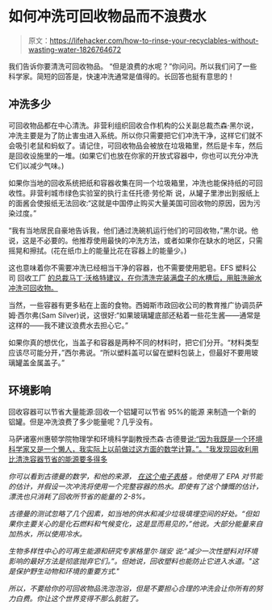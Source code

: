 # 如何冲洗可回收物品而不浪费水

> 原文：<https://lifehacker.com/how-to-rinse-your-recyclables-without-wasting-water-1826764672>

我们告诉你要清洗可回收物品。 “但是浪费的水呢？”你问问。所以我们问了一些科学家。简短的回答是，快速冲洗通常是值得的。长回答也挺有意思的！



## **冲洗多少**

可回收物品都在中心清洗。非营利组织回收合作机构的公关副总裁杰森·黑尔说，冲洗主要是为了防止害虫进入系统。所以你只需要把它们冲洗干净，这样它们就不会吸引老鼠和蚂蚁了。请记住，可回收物品会被放在垃圾箱里，然后是卡车，然后是回收设施里的一堆。(如果它们也放在你家的开放式容器中，你也可以充分冲洗它们以减少气味。)

如果你当地的回收系统把纸和容器收集在同一个垃圾箱里，冲洗也能保持纸的可回收性。非营利城市绿色实验室的执行主任托德·劳伦斯 说，从罐子里渗出到报纸上的面酱会使报纸无法回收:“这就是中国停止购买大量美国可回收物的原因，因为污染过度。”

“我有当地居民自豪地告诉我，他们通过洗碗机运行他们的可回收物，”黑尔说。他说，这是不必要的。他推荐使用最快的冲洗方法，或者如果你在缺水的地区，只需摇晃和擦拭。(花在纸巾上的能量比花在容器上的能量少。)

这也意味着你不需要冲洗已经相当干净的容器，也不需要使用肥皂。EFS 塑料公司 回收工厂 [的总裁马丁·沃格特建议，在你清洗完装满盘子的水槽后，用脏洗碗水冲洗可回收物。](https://www.efs-plastics.ca/about/)

当然，一些容器有更多粘在上面的食物。西姆斯市政回收公司的教育推广协调员萨姆·西尔弗(Sam Silver)说，这很好:“如果玻璃罐底部还粘着一些花生酱——通常是这样的——我不建议浪费水去担心它。”

如果你真的想优化，当盖子和容器是两种不同的材料时，把它们分开。“材料类型应该尽可能分开，”西尔弗说。“所以塑料盖可以留在塑料包装上，但最好不要用玻璃罐盖金属盖子。”

## **环境影响**

回收容器可以节省大量能源:回收一个铝罐可以节省 95%的能源 来制造一个新的铝罐。但是冲洗浪费了多少能量呢？几乎没有。

马萨诸塞州惠顿学院物理学和环境科学副教授杰森·古德曼[说:“因为我既是一个环境科学家又是一个懒人，我实际上以前做过这方面的数学计算。”。"我发现回收利用比清洗容器节省的能源要多得多](https://wheatoncollege.edu/academics/faculty-directory/jason-c-goodman/)

*你可以看到古德曼的数学，和他的来源， [在这个电子表格](https://drive.google.com/file/d/0ByWBpG9AzpbhV1BnQkdfMUhBSE80c2dLWjdJOWxFTU1UaE9F/view?usp=sharing) 。他使用了 EPA 对节能的估计，并假设一次冲洗将使用一个完整容器的热水。即使有了这个慷慨的估计，漂洗也只消耗了回收所节省的能量的 2-8%。*

*古德曼的测试忽略了几个因素，如当地的供水和减少垃圾填埋空间的好处。“但如果你主要关心的是化石燃料和气候变化，这是显而易见的，”他说。大部分能量来自加热水，所以使用冷水。*

*生物多样性中心的可再生能源和研究专家格里尔·瑞安 说:“减少一次性塑料对环境影响的最好方法是彻底抛弃它们。”。但她说，回收塑料也能防止它进入水道。"这是保护野生动物和环境的重要方式."*

*所以，不要给你的可回收物品洗泡泡浴，但是不要担心合理的冲洗会让你所有的努力白费。你让这个世界变得不那么肮脏了。*